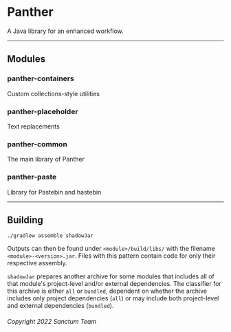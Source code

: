 # Panther
A Java library for an enhanced workflow.

---

## Modules
### panther-containers
Custom collections-style utilities
### panther-placeholder
Text replacements
### panther-common
The main library of Panther
### panther-paste
Library for Pastebin and hastebin

---

## Building
```shell
./gradlew assemble shadowJar
```
Outputs can then be found under `<module>/build/libs/`
with the filename `<module>-<version>.jar`. Files with
this pattern contain code for only their respective
assembly.

`shadowJar` prepares another archive for some modules
that includes all of that module's project-level
and/or external dependencies.
The classifier for this archive is either `all` or
`bundled`, dependent on whether the archive includes
only project dependencies (`all`) or may include both
project-level and external dependencies (`bundled`).

###### Copyright 2022 Sanctum Team
